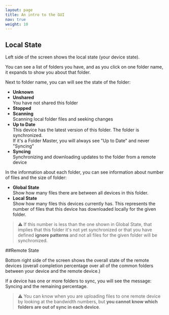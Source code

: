 ```yaml
---
layout: page
title: An intro to the GUI
nav: true
weight: 10
---
```


## Local State

Left side of the screen shows the local state (your device state). 

You can see a list of folders you have, and as you click on one folder name, it expands to show you about that folder.

Next to folder name, you can will see the state of the folder:  
 - **Unknown**  
 - **Unshared**  
You have not shared this folder  
 - **Stopped**  
 - **Scanning**  
    Scanning local folder files and seeking changes  
 - **Up to Date**  
    This device has the latest version of this folder. The folder is synchronized.  
    If it's a Folder Master, you will always see "Up to Date" and never "Syncing"  
 - **Syncing**  
    Synchronizing and downloading updates to the folder from a remote device  

In the information about each folder, you can see information about number of files and the size of folder:  
 - **Global State**  
    Show how many files there are between all devices in this folder.  
 - **Local State**  
    Show how many files this devices currently has. This represents the number of files that this device has downloaded locally for the given folder.  

> :warning: If this number is less than the one shown in Global State, that implies that this folder it's not yet synchronized or that you have defined **ignore patterns** and not all files for the given folder will be synchronized.

##Remote State

Bottom right side of the screen shows the overall state of the remote devices (overall completion percentage over all of the common folders between your device and the remote device.)

If a device has one or more folders to sync, you will see the message: Syncing and the remaining percentage.

> :warning: You can know when you are uploading files to one remote device by looking at the bandwidth numbers, but **you cannot know which folders are out of sync in each device**.
